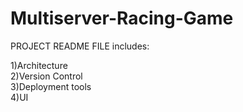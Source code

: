 # Multiserver-Racing-Game


PROJECT README FILE includes:  

1)Architecture  
2)Version Control  
3)Deployment tools  
4)UI  

